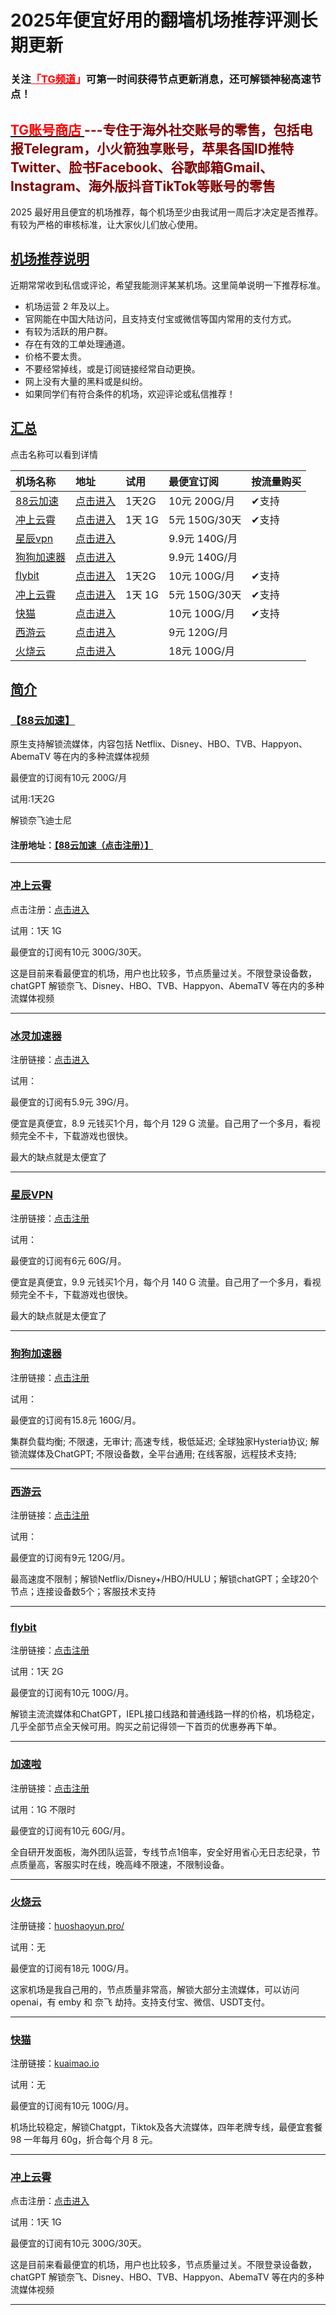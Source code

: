 # 2025年便宜好用的翻墙机场推荐评测长期更新 

### 关注<span style="color: #ff0000;"><a style="color: #ff0000;" href="https://t.me/clashjd">「TG频道</a>」</span>可第一时间获得节点更新消息，还可解锁神秘高速节点！

<h2 class="heading-element" dir="auto" tabindex="-1"><a href="https://shop.nodeshare.xyz/" rel="nofollow"><span style="color: #ff0000;">TG账号商店 </span></a><span style="color: #ffff00;"><span style="color: #800000;">---专住于海外社交账号的零售，包括电报Telegram，小火箭独享账号，苹果各国ID推特Twitter、脸书Facebook、谷歌邮箱Gmail、Instagram、海外版抖音TikTok等账号的零售</span></span></h2>

2025 最好用且便宜的机场推荐，每个机场至少由我试用一周后才决定是否推荐。 有较为严格的审核标准，让大家伙儿们放心使用。

## [机场推荐说明](#机场推荐说明)

近期常常收到私信或评论，希望我能测评某某机场。这里简单说明一下推荐标准。

+   机场运营 2 年及以上。
+   官网能在中国大陆访问，且支持支付宝或微信等国内常用的支付方式。
+   有较为活跃的用户群。
+   存在有效的工单处理通道。
+   价格不要太贵。
+   不要经常掉线，或是订阅链接经常自动更换。
+   网上没有大量的黑料或是纠纷。
+   如果同学们有符合条件的机场，欢迎评论或私信推荐！

## [汇总](#汇总)

点击名称可以看到详情

| 机场名称 | 地址 | 试用 | 最便宜订阅 | 按流量购买 |
| :-- | :-- | :-- | :-- | :-- |
| [88云加速](https://88cloud.dpdns.org/#/register?code=LSpR3sOK) | [点击进入](https://88cloud.dpdns.org/#/register?code=LSpR3sOK) | 1天2G 	 | 10元 200G/月 | ✔支持 |
| [冲上云霄](https://cpdd.one/?r=42354) | [点击进入](https://cpdd.one/?r=42354) | 1天 1G | 5元 150G/30天 | ✔支持 |
| [星辰vpn](https://t.xcvpn.us/#/register?code=tLBWwhPs) | [点击进入](https://t.xcvpn.us/#/register?code=tLBWwhPs) |  | 9.9元 140G/月 |  |
| [狗狗加速器](https://www.dginv.click/#/register?code=yi5aid0d) | [点击进入](https://www.dginv.click/#/register?code=yi5aid0d) |  | 9.9元 140G/月 |  |
| [flybit](https://flybit.my/#/register?code=iV0dLWfT) | [点击进入](https://flybit.my/#/register?code=iV0dLWfT) | 1天2G | 10元 100G/月 | ✔支持 |
| [冲上云霄](https://cpdd.one/?r=42354) | [点击进入](https://cpdd.one/?r=42354) | 1天 1G | 5元 150G/30天 | ✔支持 |
| [快猫](https://cf2.ikuaimao.world/#/register?code=9xg6G0AV) | [点击进入](https://cf2.ikuaimao.world/#/register?code=9xg6G0AV) |  | 10元 100G/月 | ✔支持 |
| [西游云](https://goudan.site/#/register?code=LQzUg4EU) | [点击进入](https://goudan.site/#/register?code=LQzUg4EU) |  | 9元 120G/月 |  |
| [火烧云](https://huoshaoyun.pro/#/register?code=BP3fNkQd) | [点击进入](https://huoshaoyun.pro/#/register?code=BP3fNkQd) |  | 18元 100G/月 |  |

## [简介](#简介)



### [【88云加速】](https://88cloud.dpdns.org/#/register?code=LSpR3sOK)

原生支持解锁流媒体，内容包括 Netflix、Disney、HBO、TVB、Happyon、AbemaTV 等在内的多种流媒体视频

最便宜的订阅有10元 200G/月

试用:1天2G

解锁奈飞迪士尼

#### 注册地址：[【88云加速（点击注册）】](https://88cloud.dpdns.org/#/register?code=LSpR3sOK)

*  *   *


### [冲上云霄](https://cpdd.one/?r=42354)

点击注册：[点击进入](https://cpdd.one/?r=42354)

试用：1天 1G

最便宜的订阅有10元 300G/30天。

这是目前来看最便宜的机场，用户也比较多，节点质量过关。不限登录设备数，chatGPT 解锁奈飞、Disney、HBO、TVB、Happyon、AbemaTV 等在内的多种流媒体视频

* * *




### [冰灵加速器](https://sulian.info/#/register?code=3R5DYYrL)

注册链接：[点击进入](https://sulian.info/#/register?code=3R5DYYrL)

试用：

最便宜的订阅有5.9元 39G/月。

便宜是真便宜，8.9 元钱买1个月，每个月 129 G 流量。自己用了一个多月，看视频完全不卡，下载游戏也很快。

最大的缺点就是太便宜了

* * *
### [星辰VPN](https://t.xcvpn.us/#/register?code=tLBWwhPs)

注册链接：[点击注册](https://t.xcvpn.us/#/register?code=tLBWwhPs)

试用：

最便宜的订阅有6元 60G/月。

便宜是真便宜，9.9 元钱买1个月，每个月 140 G 流量。自己用了一个多月，看视频完全不卡，下载游戏也很快。

最大的缺点就是太便宜了

* * *




### [狗狗加速器](https://www.dginv.click/#/register?code=yi5aid0d)

注册链接：[点击注册](https://www.dginv.click/#/register?code=yi5aid0d)


试用：

最便宜的订阅有15.8元 160G/月。

集群负载均衡; 不限速，无审计; 高速专线，极低延迟; 全球独家Hysteria协议; 解锁流媒体及ChatGPT; 不限设备数，全平台通用; 在线客服，远程技术支持;

* * *




### [西游云](https://goudan.site/#/register?code=2mVFWPT1)

注册链接：[点击注册](https://goudan.site/#/register?code=2mVFWPT1)


试用：

最便宜的订阅有9元 120G/月。

最高速度不限制；解锁Netflix/Disney+/HBO/HULU；解锁chatGPT；全球20个节点；连接设备数5个；客服技术支持

* * *

### [flybit](https://flybit.my/#/register?code=iV0dLWfT)

注册链接：[点击注册](https://flybit.my/#/register?code=iV0dLWfT)


试用：1天 2G

最便宜的订阅有10元 100G/月。

解锁主流流媒体和ChatGPT，IEPL接口线路和普通线路一样的价格，机场稳定，几乎全部节点全天候可用。购买之前记得领一下首页的优惠券再下单。

* * *

### [加速啦](https://jiasu.la/?r=42350)

注册链接：[点击注册](https://jiasu.la/?r=42350)


试用：1G 不限时

最便宜的订阅有10元 60G/月。

全自研开发面板，海外团队运营，专线节点1倍率，安全好用省心无日志纪录，节点质量高，客服实时在线，晚高峰不限速，不限制设备。

* * *


### [火烧云](https://cn1.huoshaoyun.pro/#/register?code=6Y5z9uJk)

注册链接：[huoshaoyun.pro/](https://cn1.huoshaoyun.pro/#/register?code=6Y5z9uJk)

试用：无

最便宜的订阅有18元 100G/月。

这家机场是我自己用的，节点质量非常高，解锁大部分主流媒体，可以访问openai，有 emby 和 奈飞 劫持。支持支付宝、微信、USDT支付。

* * *

### [快猫](https://cf2.ikuaimao.world/#/register?code=9xg6G0AV)

注册链接：[kuaimao.io](https://cf2.ikuaimao.world/#/register?code=9xg6G0AV)


试用：无

最便宜的订阅有10元 100G/月。

机场比较稳定，解锁Chatgpt，Tiktok及各大流媒体，四年老牌专线，最便宜套餐 98 一年每月 60g，折合每个月 8 元。

* * *


### [冲上云霄](https://cpdd.one/?r=42354)

点击注册：[点击进入](https://cpdd.one/?r=42354)

试用：1天 1G

最便宜的订阅有10元 300G/30天。

这是目前来看最便宜的机场，用户也比较多，节点质量过关。不限登录设备数，chatGPT 解锁奈飞、Disney、HBO、TVB、Happyon、AbemaTV 等在内的多种流媒体视频

* * *

